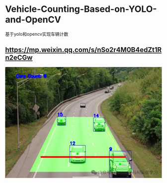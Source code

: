 # Vehicle-Counting-Based-on-YOLO-and-OpenCV
基于yolo和opencv实现车辆计数

## https://mp.weixin.qq.com/s/nSo2r4M0B4edZt1Rn2eCGw

![img.png](readme/img.png)